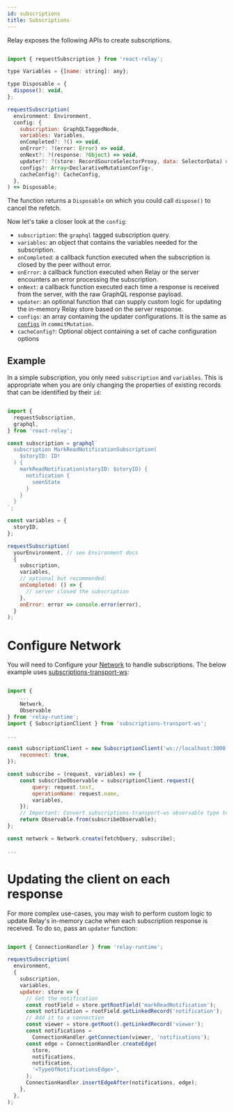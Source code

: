 ```yaml
---
id: subscriptions
title: Subscriptions
---
```

Relay exposes the following APIs to create subscriptions.

```javascript

import { requestSubscription } from 'react-relay';

type Variables = {[name: string]: any};

type Disposable = {
  dispose(): void,
};

requestSubscription(
  environment: Environment,
  config: {
    subscription: GraphQLTaggedNode,
    variables: Variables,
    onCompleted?: ?() => void,
    onError?: ?(error: Error) => void,
    onNext?: ?(response: ?Object) => void,
    updater?: ?(store: RecordSourceSelectorProxy, data: SelectorData) => void,
    configs?: Array<DeclarativeMutationConfig>,
    cacheConfig?: CacheConfig,
  },
) => Disposable;

```

The function returns a `Disposable` on which you could call `dispose()` to cancel the refetch.

Now let's take a closer look at the `config`:

-   `subscription`: the `graphql` tagged subscription query.
-   `variables`: an object that contains the variables needed for the subscription.
-   `onCompleted`: a callback function executed when the subscription is closed by
    the peer without error.
-   `onError`: a callback function executed when Relay or the server encounters an
    error processing the subscription.
-   `onNext`: a callback function executed each time a response is received from
    the server, with the raw GraphQL response payload.
-   `updater`: an optional function that can supply custom logic for updating the
    in-memory Relay store based on the server response.
-   `configs`: an array containing the updater configurations. It is the same as [`configs`](./mutations#updater-configs) in `commitMutation`.
-   `cacheConfig?`: Optional object containing a set of cache configuration options

## Example

In a simple subscription, you only need `subscription` and `variables`. This is
appropriate when you are only changing the properties of existing records that
can be identified by their `id`:

```javascript

import {
  requestSubscription,
  graphql,
} from 'react-relay';

const subscription = graphql`
  subscription MarkReadNotificationSubscription(
    $storyID: ID!
  ) {
    markReadNotification(storyID: $storyID) {
      notification {
        seenState
      }
    }
  }
`;

const variables = {
  storyID,
};

requestSubscription(
  yourEnvironment, // see Environment docs
  {
    subscription,
    variables,
    // optional but recommended:
    onCompleted: () => {
      // server closed the subscription
    },
    onError: error => console.error(error),
  }
);

```

# Configure Network

You will need to Configure your [Network](./networklayer) to handle subscriptions. The below example uses [subscriptions-transport-ws](https://github.com/apollographql/subscriptions-transport-ws):

```javascript

import {
    ...
    Network,
    Observable
} from 'relay-runtime';
import { SubscriptionClient } from 'subscriptions-transport-ws';

...

const subscriptionClient = new SubscriptionClient('ws://localhost:3000', {
    reconnect: true,
});

const subscribe = (request, variables) => {
    const subscribeObservable = subscriptionClient.request({
        query: request.text,
        operationName: request.name,
        variables,
    });
    // Important: Convert subscriptions-transport-ws observable type to Relay's
    return Observable.from(subscribeObservable);
};

const network = Network.create(fetchQuery, subscribe);

...

```

# Updating the client on each response

For more complex use-cases, you may wish to perform custom logic to update
Relay's in-memory cache when each subscription response is received. To do so,
pass an `updater` function:

```javascript

import { ConnectionHandler } from 'relay-runtime';

requestSubscription(
  environment,
  {
    subscription,
    variables,
    updater: store => {
      // Get the notification
      const rootField = store.getRootField('markReadNotification');
      const notification = rootField.getLinkedRecord('notification');
      // Add it to a connection
      const viewer = store.getRoot().getLinkedRecord('viewer');
      const notifications =
        ConnectionHandler.getConnection(viewer, 'notifications');
      const edge = ConnectionHandler.createEdge(
        store,
        notifications,
        notification,
        '<TypeOfNotificationsEdge>',
      );
      ConnectionHandler.insertEdgeAfter(notifications, edge);
    },
  },
);

```
